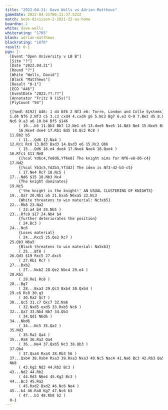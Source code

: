 ```yaml
---
title: "2022-04-21: Dave Wells vs Adrian Matthews"
gamedate: 2022-04-21T06:11:37.521Z
match: beds-division-2-2021-22-ou-home
boardno: 2
white: dave-wells
whiterating: "1705"
black: adrian-matthews
blackrating: "1878"
result: 0-1
pgn: |-
  [Event "Open University v LB B"]
  [Site "?"]
  [Date "2022.04.21"]
  [Round "?"]
  [White "Wells, David"]
  [Black "Matthews"]
  [Result "0-1"]
  [ECO "A46"]
  [EventDate "2022.??.??"]
  [Annotator "Fritz 9 (15s)"]
  [PlyCount "94"]

  {[%mdl 8192] A46: 1 d4 Nf6 2 Nf3 e6: Torre, London and Colle Systems} 
  1.d4 Nf6 2.Nf3 c5 3.c3 cxd4 4.cxd4 g6 5.Nc3 Bg7 6.e3 O-O 7.Be2 d5 8.O-O 
  Nc6 9.a3 a6 10.b4 Bf5 $146 
      ( 10...b5 11.Qb3 Bb7 12.Ne1 e5 13.dxe5 Nxe5 14.Nd3 Ne4 15.Nxe5 Bxe5 
      16.Nxe4 dxe4 17.Rb1 Bd5 18.Qc2 Rc8 )
  11.Bb2 b5 
      ( 11...Qd6 12.Na4 )
  12.Rc1 Rc8 13.Bd3 Bxd3 14.Qxd3 e6 15.Rc2 Qb6 
      ( 15...Qd6 16.e4 dxe4 17.Nxe4 Nxe4 18.Qxe4 )
  16.Rfc1 $11 Ne8 
      {[%cal Yd6c4,Ye8d6,Yf6e8] The knight aims for Nf6-e8-d6-c4}
  17.Nd2 
      {[%cal Yb3c5,Yd2b3,Yf3d2] The idea is Nf3-d2-b3-c5}
      ( 17.Ne4 Rc7 18.Nc5 )
  17...Nd6 $15 18.Nb3 Nc4 
      {The knight dominates}
  19.Nc5 
      {'the knight is the knight!' AN USUAL CLUSTERING OF KNIGHTS}
  19...Qa7 20.Nb1 a5 21.bxa5 N6xa5 22.Nc3 
      {White threatens to win material: Nc3xb5}
  22...Rb8 23.Na2 
      ( 23.a4 b4 24.Nb5 )
  23...Rfc8 $17 24.Nb4 $4 
      {further deteriorates the position}
      ( 24.Bc3 )
  24...Nc6 
      {Loses material}
      ( 24...Rxc5 25.Qe2 Rc7 )
  25.Qb3 N6a5 
      {Black threatens to win material: Na5xb3}
      ( 25...Bf8 )
  26.Qd3 $19 Rxc5 27.dxc5 
      ( 27.Rb1 Rc7 )
  27...Bxb2 
      ( 27...Nxb2 28.Qe2 Nbc4 29.e4 )
  28.Rb1 
      ( 28.Re1 Rc8 )
  28...Bg7 
      ( 28...Bxa3 29.Qc3 Bxb4 30.Qxb4 )
  29.c6 Rc8 30.g3 
      ( 30.Ra2 Qc7 )
  30...Qc5 31.c7 Qxc7 32.Na6 
      ( 32.Nxd5 exd5 33.Rxb5 Nc6 )
  32...Qa7 33.Nb4 Nb7 34.Qb3 
      ( 34.Qd1 Nbd6 )
  34...Nbd6 
      ( 34...Nc5 35.Qa2 )
  35.Nd3 
      ( 35.Ra2 Qa4 )
  35...Ra8 36.Ra2 Qa4 
      ( 36...Ne4 37.Qxb5 Nc3 38.Qb3 )
  37.Qb4 
      ( 37.Qxa4 Rxa4 38.Rb3 h6 )
  37...Qxb4 38.Rxb4 Rxa3 39.Rxa3 Nxa3 40.Nc5 Nac4 41.Na6 Bc3 42.Rb3 Ba5 43.
  Nb8 
      ( 43.Kg2 Nd2 44.Rb2 Bc3 )
  43...Nd2 44.Rb2 
      ( 44.Rd3 N6e4 45.Kg2 Bc3 )
  44...Bc3 45.Ra2 
      ( 45.Rxd2 Bxd2 46.Nc6 Ne4 )
  45...b4 46.Ra8 Kg7 47.Nc6 b3 
      ( 47...b3 48.Rb8 b2 )
  0-1
---
```

